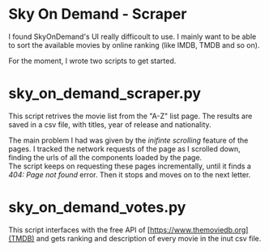 # Sky On Demand - Scraper   

I found SkyOnDemand's UI really difficoult to use. I mainly want to be able to sort the available movies by online ranking (like IMDB, TMDB and so on).

For the moment, I wrote two scripts to get started.

# sky\_on\_demand\_scraper.py

This script retrives the movie list from the "A-Z" list page. The results are saved in a csv file, with titles, year of release and nationality.

The main problem I had was given by the _inifinte scrolling_ feature of the pages. 
I tracked the network requests of the page as I scrolled down, finding the urls of all the components loaded by the page.  
The script keeps on requesting these pages incrementally, until it finds a _404: Page not found_ error. Then it stops and moves on to the next letter.

# sky\_on\_demand\_votes.py

This script interfaces with the free API of [https://www.themoviedb.org](TMDB) and gets ranking and description of every movie in the inut csv file.